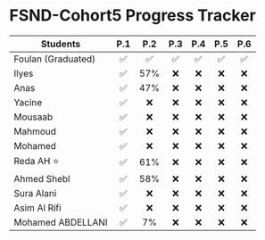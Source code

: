 # FSND-Cohort5 Progress Tracker

| Students           | P.1 | P.2 | P.3 | P.4 | P.5 | P.6 |
| ------------------ |:---:|:---:|:---:|:---:|:---:|:---:|
| Foulan (Graduated) | ✅   | ✅  | ✅ | ✅ | ✅  | ✅   |
| Ilyes              | ✅   | 57% | ❌ | ❌ | ❌  | ❌   |
| Anas               | ✅   | 47% | ❌ | ❌ | ❌  | ❌   |
| Yacine             | ✅   | ❌  | ❌ | ❌ | ❌  |  ❌   |
| Mousaab            | ✅   | ❌  | ❌ | ❌ | ❌  |  ❌   |
| Mahmoud            | ✅   | ❌  | ❌ | ❌ | ❌  |   ❌  |
| Mohamed            | ✅   | ❌  | ❌ | ❌ | ❌  |  ❌   |
| Reda AH ⭐️         | ✅   | 61% | ❌ | ❌ | ❌  |  ❌   |
| Ahmed Shebl        | ✅   | 58% | ❌ | ❌ | ❌  |   ❌  |
| Sura Alani         | ✅   | ❌  | ❌ | ❌ | ❌  |   ❌  |
| Asim Al Rifi       | ✅   | ❌  | ❌ | ❌ | ❌  |   ❌  |
| Mohamed ABDELLANI  | ✅   | 7%  | ❌ | ❌ | ❌  |   ❌  |
